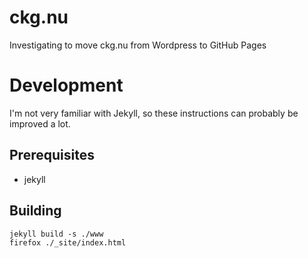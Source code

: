 # ckg.nu
Investigating to move ckg.nu from Wordpress to GitHub Pages

# Development

I'm not very familiar with Jekyll, so these instructions can probably be improved a lot.

## Prerequisites

* jekyll

## Building

```shell
jekyll build -s ./www
firefox ./_site/index.html
```

